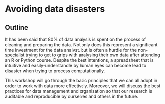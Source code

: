 # Avoiding data disasters

## Outline

It has been said that 80% of data analysis is spent on the process of cleaning and preparing the data. Not only does this represent a significant time investment for the data analyst, but is often a hurdle for the non-specialist trying to get to grips with analysing their own data after attending an R or Python course. Despite the best intentions, a spreadsheet that is intuitive and easily-understandle by human eyes can become lead to disaster when trying to process computationally. 

This workshop will go through the basic principles that we can all adopt in order to work with data more effectively. Moreover, we will discuss the best practices for data management and organisation so that our research is auditable and reproducible by ourselves and others in the future.